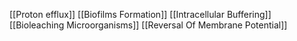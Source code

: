 [[Proton efflux]]
[[Biofilms Formation]]
[[Intracellular Buffering]]
[[Bioleaching Microorganisms]]
[[Reversal Of Membrane Potential]]
